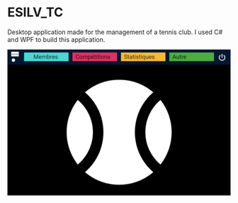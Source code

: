 # ESILV_TC
Desktop application made for the management of a tennis club. I used C# and WPF to build this application.

<img src="Screenshots/Accueil.png"
     alt="Accueil"
     style="float: left; margin-right: 10px;" />
